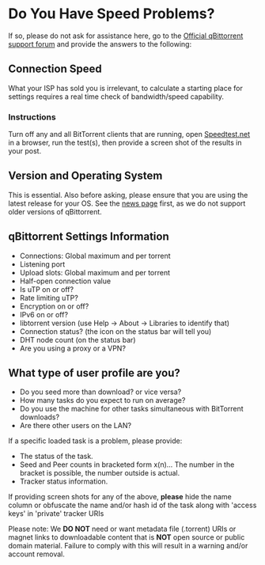 # Do You Have Speed Problems?

If so, please do not ask for assistance here, go to the [Official qBittorrent support forum](http://forum.qbittorrent.org) and provide the answers to the following:

## Connection Speed
What your ISP has sold you is irrelevant, to calculate a starting place for settings requires a real time check of bandwidth/speed capability.

### Instructions

Turn off any and all BitTorrent clients that are running, open [Speedtest.net](http://www.speedtest.net)  in a browser, run the test(s), then provide a screen shot of the results in your post.

## Version and Operating System

This is essential. Also before asking, please ensure that you are using the latest release for your OS. See the [news page](http://www.qbittorrent.org/news.php) first, as we do not support older versions of qBittorrent.

## qBittorrent Settings Information

* Connections: Global maximum and per torrent
* Listening port
* Upload slots: Global maximum and per torrent
* Half-open connection value
* Is uTP on or off?
* Rate limiting uTP?
* Encryption on or off?
* IPv6 on or off?
* libtorrent version (use Help -> About -> Libraries to identify that)
* Connection status? (the icon on the status bar will tell you)
* DHT node count (on the status bar)
* Are you using a proxy or a VPN?

## What type of user profile are you?

* Do you seed more than download? or vice versa?
* How many tasks do you expect to run on average?
* Do you use the machine for other tasks simultaneous with BitTorrent downloads?
* Are there other users on the LAN?

If a specific loaded task is a problem, please provide:
* The status of the task.
* Seed and Peer counts in bracketed form x(n)... The number in the bracket is possible, the number outside is actual.
* Tracker status information.

If providing screen shots for any of the above, **please** hide the name column or obfuscate the name and/or hash id of the task along with 'access keys' in 'private' tracker URIs

Please note: We **DO NOT** need or want metadata file (.torrent) URIs or magnet links to downloadable content that is **NOT** open source or public domain material. Failure to comply with this will result in a warning and/or account removal.
